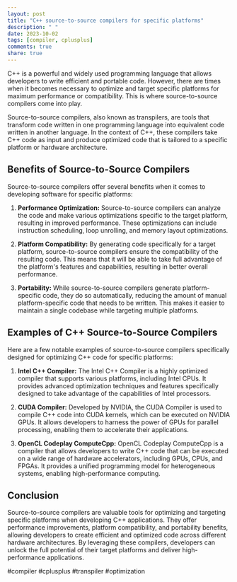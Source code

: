 ```yaml
---
layout: post
title: "C++ source-to-source compilers for specific platforms"
description: " "
date: 2023-10-02
tags: [compiler, cplusplus]
comments: true
share: true
---
```


C++ is a powerful and widely used programming language that allows developers to write efficient and portable code. However, there are times when it becomes necessary to optimize and target specific platforms for maximum performance or compatibility. This is where source-to-source compilers come into play.

Source-to-source compilers, also known as transpilers, are tools that transform code written in one programming language into equivalent code written in another language. In the context of C++, these compilers take C++ code as input and produce optimized code that is tailored to a specific platform or hardware architecture.

## Benefits of Source-to-Source Compilers

Source-to-source compilers offer several benefits when it comes to developing software for specific platforms:

1. **Performance Optimization:** Source-to-source compilers can analyze the code and make various optimizations specific to the target platform, resulting in improved performance. These optimizations can include instruction scheduling, loop unrolling, and memory layout optimizations.

2. **Platform Compatibility:** By generating code specifically for a target platform, source-to-source compilers ensure the compatibility of the resulting code. This means that it will be able to take full advantage of the platform's features and capabilities, resulting in better overall performance.

3. **Portability:** While source-to-source compilers generate platform-specific code, they do so automatically, reducing the amount of manual platform-specific code that needs to be written. This makes it easier to maintain a single codebase while targeting multiple platforms.

## Examples of C++ Source-to-Source Compilers

Here are a few notable examples of source-to-source compilers specifically designed for optimizing C++ code for specific platforms:

1. **Intel C++ Compiler:** The Intel C++ Compiler is a highly optimized compiler that supports various platforms, including Intel CPUs. It provides advanced optimization techniques and features specifically designed to take advantage of the capabilities of Intel processors.

2. **CUDA Compiler:** Developed by NVIDIA, the CUDA Compiler is used to compile C++ code into CUDA kernels, which can be executed on NVIDIA GPUs. It allows developers to harness the power of GPUs for parallel processing, enabling them to accelerate their applications.

3. **OpenCL Codeplay ComputeCpp:** OpenCL Codeplay ComputeCpp is a compiler that allows developers to write C++ code that can be executed on a wide range of hardware accelerators, including GPUs, CPUs, and FPGAs. It provides a unified programming model for heterogeneous systems, enabling high-performance computing.

## Conclusion

Source-to-source compilers are valuable tools for optimizing and targeting specific platforms when developing C++ applications. They offer performance improvements, platform compatibility, and portability benefits, allowing developers to create efficient and optimized code across different hardware architectures. By leveraging these compilers, developers can unlock the full potential of their target platforms and deliver high-performance applications.

#compiler #cplusplus #transpiler #optimization